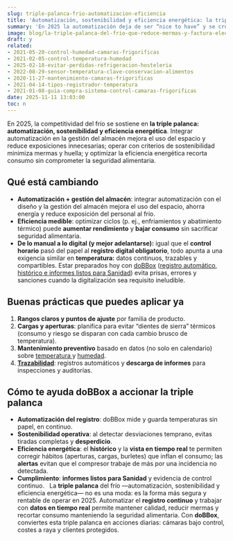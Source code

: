 ```yaml
---
slug: triple-palanca-frio-automatizacion-eficiencia
title: 'Automatización, sostenibilidad y eficiencia energética: la triple palanca del frío que reduce mermas y factura eléctrica'
summary: 'En 2025 la automatización deja de ser “nice to have” y se cruza con objetivos de sostenibilidad y eficiencia energética. El hilo conductor: datos en tiempo real para operar con precisión y proteger el género.'
image: blog/la-triple-palanca-del-frio-que-reduce-mermas-y-factura-electrica.webp
draft: y
related:
- 2021-05-20-control-humedad-camaras-frigorificas
- 2021-02-05-control-temperatura-humedad
- 2025-02-18-evitar-perdidas-refrigeracion-hosteleria
- 2022-08-29-sensor-temperatura-clave-conservacion-alimentos
- 2020-11-27-mantenimiento-camaras-frigorificas
- 2021-04-14-tipos-registrador-temperatura
- 2021-01-08-guia-compra-sistema-control-camaras-frigorificas
date: 2025-11-11 13:03:00
toc: n
---
```

En 2025, la competitividad del frío se sostiene en **la triple palanca: automatización, sostenibilidad y eficiencia energética**. Integrar automatización en la gestión del almacén mejora el uso del espacio y reduce exposiciones innecesarias; operar con criterios de sostenibilidad minimiza mermas y huella; y optimizar la eficiencia energética recorta consumo sin comprometer la seguridad alimentaria.
 

## **Qué está cambiando**

- **Automatización + gestión del almacén**: integrar automatización con el diseño y la gestión del almacén mejora el uso del espacio, ahorra energía y reduce exposición del personal al frío.
- **Eficiencia medible**: optimizar ciclos (p. ej., enfriamientos y abatimiento térmico) puede **aumentar rendimiento** y **bajar consumo** sin sacrificar seguridad alimentaria.
- **De lo manual a lo digital (y mejor adelantarse):** igual que el **control horario** pasó del papel al **registro digital obligatorio**, todo apunta a una exigencia similar en **temperatura:** datos continuos, trazables y compartibles. Estar preparados hoy con [doBBox](/) ([registro automático, histórico e informes listos para Sanidad](/catalogo-sensor-de-temperatura-receptor/#informes)) evita prisas, errores y sanciones cuando la digitalización sea requisito ineludible.

## **Buenas prácticas que puedes aplicar ya**

1. **Rangos claros y puntos de ajuste** por familia de producto.
2. **Cargas y aperturas**: planifica para evitar “dientes de sierra” térmicos (consumo y riesgo se disparan con cada cambio brusco de temperatura).
3. **Mantenimiento preventivo** basado en datos (no solo en calendario) sobre [temperatura ](/catalogo-sensor-de-temperatura-receptor/#anticipate)y [humedad](/catalogo-sensor-de-temperatura-receptor/#mide).
4. [**Trazabilidad**](/catalogo-sensor-de-temperatura-receptor/#informes): registros automáticos y **descarga de informes** para inspecciones y auditorías.

## **Cómo te ayuda doBBox a accionar la triple palanca**

- **Automatización del registro**: doBBox mide y guarda temperaturas sin papel, en continuo.
- **Sostenibilidad operativa**: al detectar desviaciones temprano, evitas tiradas completas y **desperdicio**.
- **Eficiencia energética**: el **histórico** y la **vista en tiempo real** te permiten corregir hábitos (aperturas, cargas, burletes) que inflan el consumo; las **alertas** evitan que el compresor trabaje de más por una incidencia no detectada.
- **Cumplimiento**: **informes listos para Sanidad** y evidencia de control continuo.
 
La **triple palanca** del frío —automatización, sostenibilidad y eficiencia energética— no es una moda: es la forma más segura y rentable de operar en 2025. Automatizar el **registro continuo** y trabajar con **datos en tiempo real** permite mantener calidad, reducir mermas y recortar consumo manteniendo la seguridad alimentaria. Con **doBBox**, conviertes esta triple palanca en acciones diarias: cámaras bajo control, costes a raya y clientes protegidos.

